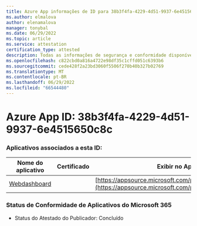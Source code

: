 ```yaml
---
title: Azure App informações de ID para 38b3f4fa-4229-4d51-9937-6e4515650c8c
ms.author: elmalova
author: elenamalova
manager: tonybal
ms.date: 06/29/2022
ms.topic: article
ms.service: attestation
certification_type: attested
description: Todas as informações de segurança e conformidade disponíveis para 38b3f4fa-4229-4d51-9937-6e4515650c8c.
ms.openlocfilehash: c822cbd0a816a4722e98df35c1cffd051c6393b6
ms.sourcegitcommit: cede428f2a23bd3060f5506f270b40b327b02769
ms.translationtype: MT
ms.contentlocale: pt-BR
ms.lasthandoff: 06/29/2022
ms.locfileid: "66544480"
---
```

# <a name="azure-app-id-38b3f4fa-4229-4d51-9937-6e4515650c8c"></a>Azure App ID: 38b3f4fa-4229-4d51-9937-6e4515650c8c


### <a name="apps-associated-with-this-id"></a>Aplicativos associados a esta ID:
| **Nome do aplicativo** | **Certificado** | **Exibir no AppSource** |
|--------------|---------------|-----------------------|
| [Webdashboard](../forward/WA200002970.md) |  | [https://appsource.microsoft.com/product/office/WA200002970](https://appsource.microsoft.com/product/office/WA200002970) |

### <a name="microsoft-365-app-compliance-status"></a>Status de Conformidade de Aplicativos do Microsoft 365
- Status do Atestado do Publicador: Concluído
